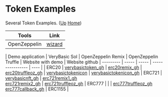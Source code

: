 # Token Examples

Several Token Examples. ([Up](..) [Home](..\..))

| Tools        | Link
| ----         | ----
| OpenZeppelin | [wizard]


| Demo application | VeryBasic Sol        | OpenZeppelin Remix                     | OpenZeppelin Truffle          | Website with demo     | Website github
| ---------        | -----                | -----                                  | ----------------              | ----                  |
| ERC20            | [verybasictoken_gh]  | [erc20remix_gh]                        | [erc20truffleoz_gh]           | [verybasictokenicon]  | [verybasictokenicon_gh]
| ERC721           | [verybasicnft_gh]    | [erc721remix1_gh]<br>[erc721remix2_gh] | [erc721truffleoz_gh] 
| ERC777           |                      |                                        | [erc777truffleoz_gh]<br>[erc777callback_gh]
| ERC1155          | 

[verybasictoken_gh]:            https://github.com/web3examples/ethereum/blob/master/token_examples/VeryBasicToken.sol

[erc20truffleoz_gh]:            https://github.com/web3examples/ethereum/tree/master/token_examples/ERC20TruffleOpenZeppelin
[erc20remix_gh]:                https://github.com/web3examples/ethereum/tree/master/token_examples/ERC20Remix.sol
[verybasictokenicon]:           https://web3examples.com/ethereum/token_examples/VeryBasicTokenIcon.html
[verybasictokenicon_gh]:        https://github.com/web3examples/ethereum/blob/master/token_examples/VeryBasicTokenIcon.html

[verybasicnft_gh]:              https://github.com/web3examples/ethereum/blob/master/token_examples/VeryBasicNFT.sol  
[erc721truffleoz_gh]:           https://github.com/web3examples/ethereum/tree/master/token_examples/ERC721TruffleOpenZeppelin
[erc721remix1_gh]:              https://github.com/web3examples/ethereum/tree/master/token_examples/ERC721RemixOZ1.sol
[erc721remix2_gh]:              https://github.com/web3examples/ethereum/tree/master/token_examples/ERC721RemixOZ2.sol

[erc777truffleoz_gh]:           https://github.com/web3examples/ethereum/tree/master/token_examples/ERC777TruffleOpenZeppelin
[erc777callback_gh]:            https://github.com/web3examples/ethereum/tree/master/token_examples/ERC777Callback.sol

[erc1155remix_gh]:              https://github.com/web3examples/ethereum/blob/master/token_examples/ERC1155Remix.sol


[wizard]:   https://zpl.in/wizard


